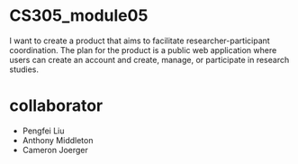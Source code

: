 # CS305_module05
I want to create a product that aims to facilitate researcher-participant coordination. The plan for the product is a public web application where users can create an account and create, manage, or participate in research studies. 

# collaborator
* Pengfei Liu
* Anthony Middleton
* Cameron Joerger  
